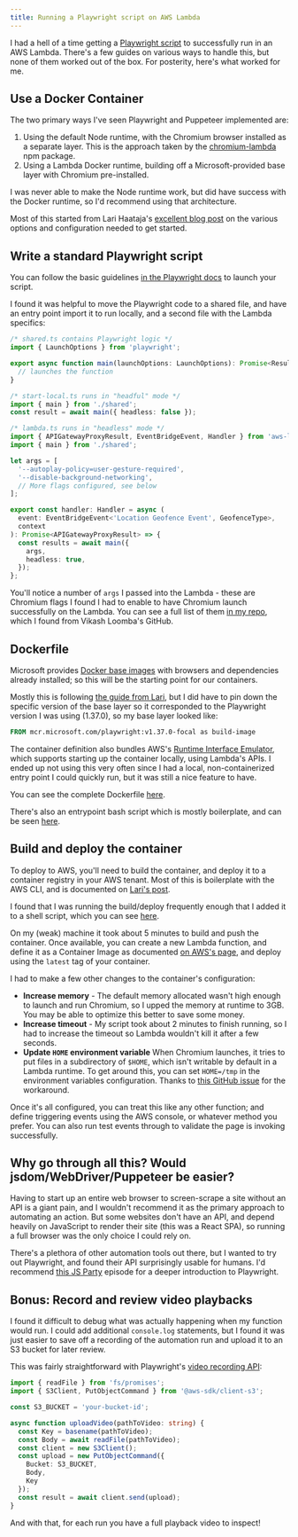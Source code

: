 ```yaml
---
title: Running a Playwright script on AWS Lambda
---
```


I had a hell of a time getting a [Playwright script](https://playwright.dev/) to successfully run in an AWS Lambda.
There's a few guides on various ways to handle this, but none of them worked out of the box.
For posterity, here's what worked for me.

## Use a Docker Container

The two primary ways I've seen Playwright and Puppeteer implemented are:

1. Using the default Node runtime, with the Chromium browser installed as a separate layer. This is the approach taken by the [chromium-lambda](https://www.npmjs.com/package/@sparticuz/chromium) npm package.
2. Using a Lambda Docker runtime, building off a Microsoft-provided base layer with Chromium pre-installed.

I was never able to make the Node runtime work, but did have success with the Docker runtime, so I'd recommend using that architecture.

Most of this started from Lari Haataja's [excellent blog post](https://larihaataja.com/running-e2e-tests-playwright-aws-lambda/) on the various options and configuration needed to get started.

## Write a standard Playwright script

You can follow the basic guidelines [in the Playwright docs](https://playwright.dev/docs/api/class-playwright) to launch your script.

I found it was helpful to move the Playwright code to a shared file, and have an entry point import it to run locally, and a second file with the Lambda specifics:

```ts
/* shared.ts contains Playwright logic */
import { LaunchOptions } from 'playwright';

export async function main(launchOptions: LaunchOptions): Promise<Result> {
  // launches the function
}
```

```ts
/* start-local.ts runs in "headful" mode */
import { main } from './shared';
const result = await main({ headless: false });
```

```ts
/* lambda.ts runs in "headless" mode */
import { APIGatewayProxyResult, EventBridgeEvent, Handler } from 'aws-lambda';
import { main } from './shared';

let args = [
  '--autoplay-policy=user-gesture-required',
  '--disable-background-networking',
  // More flags configured, see below
];

export const handler: Handler = async (
  event: EventBridgeEvent<'Location Geofence Event', GeofenceType>,
  context
): Promise<APIGatewayProxyResult> => {
  const results = await main({
    args,
    headless: true,
  });
};
```

You'll notice a number of `args` I passed into the Lambda - these are Chromium flags I found I had to enable to have Chromium launch successfully on the Lambda.
You can see a full list of them [in my repo](https://github.com/mattdsteele/spot-tracker-tracker/blob/main/pizza-function/src/lambda.ts#L7-L46), which I found from Vikash Loomba's GitHub.

## Dockerfile

Microsoft provides [Docker base images](https://playwright.dev/docs/docker) with browsers and dependencies already installed; so this will be the starting point for our containers.

Mostly this is following [the guide from Lari](https://larihaataja.com/running-e2e-tests-playwright-aws-lambda/#the-dockerfile), but I did have to pin down the specific version of the base layer so it corresponded to the Playwright version I was using (1.37.0), so my base layer looked like:

```Dockerfile
FROM mcr.microsoft.com/playwright:v1.37.0-focal as build-image
```

The container definition also bundles AWS's [Runtime Interface Emulator](https://github.com/aws/aws-lambda-runtime-interface-emulator/), which supports starting up the container locally, using Lambda's APIs.
I ended up not using this very often since I had a local, non-containerized entry point I could quickly run, but it was still a nice feature to have.

You can see the complete Dockerfile [here](https://github.com/mattdsteele/spot-tracker-tracker/blob/main/pizza-function/Dockerfile).

There's also an entrypoint bash script which is mostly boilerplate, and can be seen [here](https://github.com/mattdsteele/spot-tracker-tracker/blob/main/pizza-function/entrypoint.sh).

## Build and deploy the container

To deploy to AWS, you'll need to build the container, and deploy it to a container registry in your AWS tenant.
Most of this is boilerplate with the AWS CLI, and is documented on [Lari's post](https://larihaataja.com/running-e2e-tests-playwright-aws-lambda/#deploying-to-aws-lambda).

I found that I was running the build/deploy frequently enough that I added it to a shell script, which you can see [here](https://github.com/mattdsteele/spot-tracker-tracker/blob/main/pizza-function/deploy.sh).

On my (weak) machine it took about 5 minutes to build and push the container.
Once available, you can create a new Lambda function, and define it as a Container Image as documented [on AWS's page](https://aws.amazon.com/blogs/aws/new-for-aws-lambda-container-image-support/), and deploy using the `latest` tag of your container.

I had to make a few other changes to the container's configuration:

- **Increase memory** - The default memory allocated wasn't high enough to launch and run Chromium, so I upped the memory at runtime to 3GB. You may be able to optimize this better to save some money.
- **Increase timeout** - My script took about 2 minutes to finish running, so I had to increase the timeout so Lambda wouldn't kill it after a few seconds.
- **Update `HOME` environment variable** When Chromium launches, it tries to put files in a subdirectory of `$HOME`, which isn't writable by default in a Lambda runtime. To get around this, you can set `HOME=/tmp` in the environment variables configuration. Thanks to [this GitHub issue](https://github.com/alixaxel/chrome-aws-lambda/issues/131#issuecomment-629541023) for the workaround.

Once it's all configured, you can treat this like any other function; and define triggering events using the AWS console, or whatever method you prefer.
You can also run test events through to validate the page is invoking successfully.

## Why go through all this? Would jsdom/WebDriver/Puppeteer be easier?

Having to start up an entire web browser to screen-scrape a site without an API is a giant pain, and I wouldn't recommend it as the primary approach to automating an action.
But some websites don't have an API, and depend heavily on JavaScript to render their site (this was a React SPA), so running a full browser was the only choice I could rely on.

There's a plethora of other automation tools out there, but I wanted to try out Playwright, and found their API surprisingly usable for humans. I'd recommend [this JS Party](https://changelog.com/jsparty/253) episode for a deeper introduction to Playwright.

## Bonus: Record and review video playbacks

I found it difficult to debug what was actually happening when my function would run. I could add additional `console.log` statements, but I found it was just easier to save off a recording of the automation run and upload it to an S3 bucket for later review.

This was fairly straightforward with Playwright's [video recording API](https://playwright.dev/docs/videos#record-video):

```ts
import { readFile } from 'fs/promises';
import { S3Client, PutObjectCommand } from '@aws-sdk/client-s3';

const S3_BUCKET = 'your-bucket-id';

async function uploadVideo(pathToVideo: string) {
  const Key = basename(pathToVideo);
  const Body = await readFile(pathToVideo);
  const client = new S3Client();
  const upload = new PutObjectCommand({
    Bucket: S3_BUCKET,
    Body,
    Key
  });
  const result = await client.send(upload);
}
```

And with that, for each run you have a full playback video to inspect!